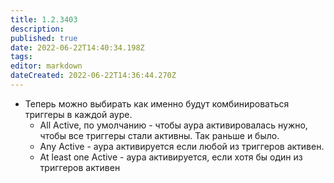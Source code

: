 ```yaml
---
title: 1.2.3403
description: 
published: true
date: 2022-06-22T14:40:34.198Z
tags: 
editor: markdown
dateCreated: 2022-06-22T14:36:44.270Z
---		
```

		
- Теперь можно выбирать как именно будут комбинироваться триггеры в каждой ауре.
  - All Active, по умолчанию - чтобы аура активировалась нужно, чтобы все триггеры стали активны. Так раньше и было.
  - Any Active - аура активируется если любой из триггеров активен.
  - At least one Active - аура активируется, если хотя бы один из триггеров активен

&nbsp;
